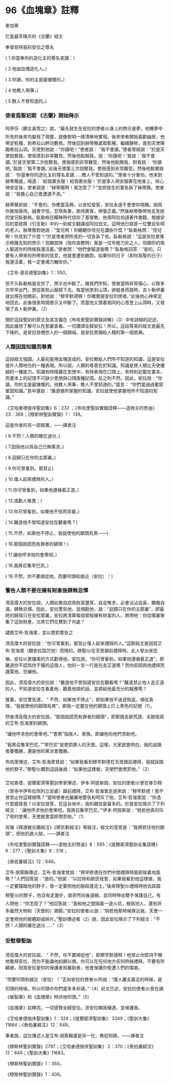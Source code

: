 # 96《血塊章》註釋

麥加章

它是最早降示的《古蘭》經文

奉普慈特慈的安拉之尊名

( 1.你當奉你的造化主的尊名宣讀：) 

( 2.他由血塊造化人。)

( 3.你讀，你的主是最慷慨的。) 

( 4.他教人用筆，)

( 5.教人不曾知道的。)

### 使者爲聖初期 《古蘭》開始降示

阿伊莎（願主喜悅之）說，“最先發生在安拉的使者ﷺ身上的啓示是夢，他睡夢中所見的後來均變爲了現實，就像黎明一樣清晰地實現。後來使者開始喜歡幽居，他帶足乾糧，到希拉山幹功數夜。然後回到赫蒂徹處取乾糧，繼續靜修，直到天使降臨希拉山洞。天使對他說：“你讀吧！”使者說： “我不會讀。”使者曾經說：“於是天使抱緊我，使我感到非常難受。然後他鬆開我，說：‘你讀吧！’我說：‘我不會讀。’於是天使第二次抱緊我，使我感到非常難受。然後他鬆開我，對我說： ‘你讀吧。’我說：‘我不會讀。’此後天使第三次抱緊我，使我感到非常難受。然後他鬆開我說： ‘你當奉你的造化主的尊名宣讀……教人不曾知道的。’”使者十分害怕，他來到赫蒂徹處，喊道： ‘給我裹衣服！給我裹衣服！’於是家人把衣服裹在他身上。待心神安定後，使者說道：“赫蒂徹啊！我怎麼了？”並把發生的事告訴了赫蒂徹。使者說：“我擔心自己會遭遇不測。”

赫蒂徹卻說：“不會的。你應當高興，以安拉發誓，安拉永遠不會使你現醜。因爲你接恤骨肉，誠實守信，忍辱負重，款待賓客，伸張正義。”然後赫蒂徹帶他去見她的堂兄臥勒格。臥勒格在矇昧時代信仰了基督教，他用阿拉伯語著作書籍，根據安拉的意欲將《引支勒》中的一些經文翻譯成阿拉伯文。這時他已經是一位雙目失明的老人。赫蒂徹對她說：“堂兄啊！你聽聽你侄兒在講些什麼？”臥勒格問：“侄兒啊！你見到了什麼？”於是使者把所見的一切告訴了他。臥勒格說：“這是安拉曾降示穆薩先知的啓示！但願其時（指你宣教時）我是一位年輕力壯之人，但願你的族人驅逐你的時候我還活着。”使者問：“他們會驅逐我嗎？”臥勒格回答：“是的。只要有人帶來你所帶來的信息，他就會遭到敵對。如果你的日子（即你爲聖的日子）我還活着，我一定會竭力輔佐你。”


《艾布·達烏德聖訓集》1：550。


但不久臥勒格就去世了，啓示也中斷了。據我們所知，使者當時非常傷心，以致多次早早出門，想從那些山巔跳下去。每當他來到山頂，欲縱身而跳時，吉卜勒伊裏就出現在他眼前，對他說：“穆罕默德啊！你確實是安拉的使者。”此後他心神寧定地回去。此後很長時間啓示又中斷了。而當他又懷着相同的心思登上山頂時，又發現了吉卜勒伊裏。（2）

關於這段聖訓的原文及其含義在《布哈里聖訓實錄詳解》（3）中有詳細的記述，因此誰想了解可以在那裏查看。一切讚頌全歸安拉！所以，這段尊貴的經文是最先下降的，是安拉慈憫世人的一個開端，是安拉恩賜給人類的第一個恩典。

### 人類因爲知識而尊貴

這段經文強調，人最初是用血塊造成的。安拉教給人們所不知道的知識，這是安拉提升人類地位的一種表現。所以說，人類的尊貴在於知識。知識是使人類比天使優越的一種能力。知識有時隱藏在思想中，有時表現在口頭上，有時則記載在書本，而書本上的記憶不可缺少思想與口頭兩種記憶。反之則不然。因此，安拉說：“你讀，你的主是最慷慨的。他教人用筆，教人不曾知道的。”箴言： “你們當通過書寫鞏固知識。”其中還說：“誰遵循所掌握的知識，安拉就使他掌握他所不知道的知識。”



《艾哈麥德按序聖訓集》6：232 ；《布哈里聖訓實錄詮釋——造物主的啓迪》23：368；《穆斯林聖訓實錄》1： 139。

這是作者的另一部鉅著。——譯者注

( 6.不然！人類的確在過分，)

( 7.因爲他以爲自己已無需求。) 

( 8.迴歸只在你的主那裏。)

( 9.你可曾看到，那禁止) 

( 10.僕人起來禮拜的人。)

( 11.你可曾看到，如果他遵循着正道，)

( 12.或勸人敬畏；)

( 13.你可曾看到，如果他不信而背棄，) 

( 14.難道他不曾知道安拉在觀看嗎？)

( 15.不然，如果他不停止，我就使他的額頭烏黑——)

( 16.那個說謊而有罪者的額頭！) 

( 17.讓他呼求他的會衆吧。)

( 18.我將召集宰巴尼。)

( 19.不然，你不要順從他，而要叩頭和接近（安拉）！)

### 警告人類不要在擁有財產後肆無忌憚

清高偉大的安拉說，人類如果自認爲財富豐厚，自足無求，必會沾沾自喜，驕傲自滿，肆無忌憚。因此，安拉警告他，並規勸他，說：“迴歸只在你的主那裏”，即最終的歸宿只在安拉那裏，安拉將清算每個曾經擁有財富的人，將問他：你從哪裏聚集了這些財產，又將它們花費到了何處？

譴責艾布·哲海里，並以懲罰警告之

清高偉大的安拉說：“你可曾看到，那禁止僕人起來禮拜的人。”這節經文是因爲艾布·哲海里（願安拉詛咒他）而降的，穆聖ﷺ在天房跟前禮拜時，此人曾出來恐嚇，安拉以更優美的方式勸導他。安拉說，“你可曾看到，如果他遵循着正道”，即難道你不認爲你干擾的這個人，他的一言一行是在走正道嗎？而你卻因爲他禮拜而謾罵他、恐嚇他。

因此，清高偉大的安拉說：“難道他不曾知道安拉在觀看嗎？”難道禁止他人走正道的人，不知道安拉在看着他、聽着他說的話，並將給他最充分的報應嗎？

接着，安拉警告道， “ 不然，如果他不停止”，即如果他不迷途知返，順從真理，“我就使他的額頭烏黑”，即我一定要在他的額頭上打上黑色的記號（1）。

然後清高偉大的安拉說，“那個說謊而有罪者的額頭”，即那個言辭荒謬、劣跡斑斑的艾布·哲海里的額頭。

“讓他呼求他的會衆吧。”“會衆”指族人、家族。即讓他向他們求助吧。

“我將召集宰巴尼。”“宰巴尼”是懲罰罪人的天使。這樣，大家就會明白，我的追隨者要獲勝，還是他的黨派會獲勝。

布哈里傳述，艾布·哲海里曾說：“如果我看到穆罕默德在天房跟前禮拜，我就踩踏他的脖子。”穆聖ﷺ聽到這話後說：“如果他這樣做，天使們會懲罰他。”（2）

艾哈麥德、提爾密濟等聖訓學家傳述，伊本·阿拔斯說，安拉的使者ﷺ曾在麥尕穆（禁寺中伊布拉欣的立足處）跟前禮拜，艾布·哲海里走過來說：“穆罕默德！我不曾禁止你這樣做嗎？”當時使者也嚴厲地警告和呵斥了他，艾布·哲海里說：“你憑什麼威脅我？以安拉發誓，在這谷地中，我的親信是最多的。於是安拉降示了下列經文： ‘ 讓他呼求他的會衆吧。我將召集宰巴尼。’”伊本·阿拔斯說：“倘若他真的叫了他的會衆，天使就會當即懲罰他。”（1）

另據《拜達維古蘭經注》《穆尼勒經注》等經注，經文的意思是：“我將抓住他的額頭”，把他扔進火獄。——譯者注

《布哈里聖訓實錄詮釋——造物主的啓迪》8：595；《提爾密濟聖訓全集詮釋》9：277；《聖訓大集》6：518；

《泰伯裏經注》12：649。



艾布·胡萊賴傳述，艾布·哲海里曾說：“穆罕默德在你們中間禮拜時面部挨着地面嗎？”人們回答說：“是的。”他說：“以拉特和歐匝發誓，如果我看到他這樣做，我一定要踐踏他的脖子，我一定要把他的臉踩進泥土。”後來穆聖ﷺ禮拜時他去踩踏穆聖ﷺ的脖子，他沒有走幾步，就突然向後退縮，並同時伸出雙手保護自己。有人問他：“你怎麼了？”他回答說：“我和他之間隔着一道火坑，極爲怕人，還有許多龐然大物和（天使的）翅膀。”安拉的使者ﷺ說：“倘若他那時候靠近我，天使一定會把他的肢體卸成碎片。”聖訓傳述者（2）說，因此安拉降示了下列經文：“不然！人類的確在過分……”（3）

### 安慰穆聖ﷺ

清高偉大的安拉說， “ 不然，你不要順從他”，即穆罕默德啊！他禁止你堅持不懈地敬拜安拉，而你不能讓他如願以償。你可以在任何地方任何時候禮拜，不要有所顧慮。因爲安拉是你的保護者和襄助者，他會保護你免遭人們的傷害。

“而要叩頭和接近（安拉）！”正如安拉的使者ﷺ所說：“僕人離主最近的時候，是叩頭的時候。所以叩頭中你們當多多祈禱。”（4）前文已述，安拉的使者ﷺ曾在讀《破裂章》和《血塊章》時伏地叩頭。”（5）

《血塊章》註釋完。一切感贊全歸安拉。求安拉賜我機遇，並保護我。

《艾哈麥德按序聖訓集》1：329；《提爾密濟聖訓集》 3349；《聖訓大集》11684；《泰伯裏經注》12：649。

筆者說，這位傳述人是艾布·胡萊賴還是另一位，無從知曉。——譯者注

《穆斯林聖訓實錄》2797；《艾哈麥德按序聖訓集》 2：370；《泰伯裏經注》12：649；《聖訓大集》11683。

《穆斯林聖訓實錄》1：350。

《穆斯林聖訓實錄》1：406。
